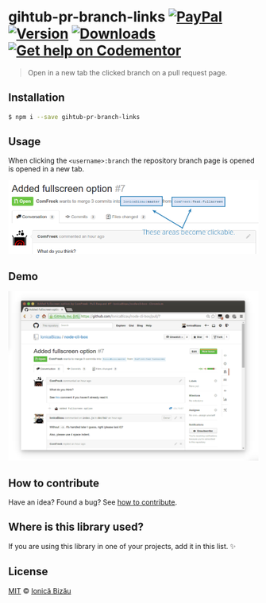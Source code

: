 # gihtub-pr-branch-links [![PayPal](https://img.shields.io/badge/%24-paypal-f39c12.svg)][paypal-donations] [![Version](https://img.shields.io/npm/v/gihtub-pr-branch-links.svg)](https://www.npmjs.com/package/gihtub-pr-branch-links) [![Downloads](https://img.shields.io/npm/dt/gihtub-pr-branch-links.svg)](https://www.npmjs.com/package/gihtub-pr-branch-links) [![Get help on Codementor](https://cdn.codementor.io/badges/get_help_github.svg)](https://www.codementor.io/johnnyb?utm_source=github&utm_medium=button&utm_term=johnnyb&utm_campaign=github)

> Open in a new tab the clicked branch on a pull request page.

## Installation

```sh
$ npm i --save gihtub-pr-branch-links
```

## Usage

When clicking the `<username>:branch` the repository branch page is opened is opened in a new tab.

![](./demo/1.png)

## Demo
![](./demo/2.gif)

## How to contribute
Have an idea? Found a bug? See [how to contribute][contributing].

## Where is this library used?
If you are using this library in one of your projects, add it in this list. :sparkles:

## License

[MIT][license] © [Ionică Bizău][website]

[paypal-donations]: https://www.paypal.com/cgi-bin/webscr?cmd=_s-xclick&hosted_button_id=RVXDDLKKLQRJW
[donate-now]: http://i.imgur.com/6cMbHOC.png

[license]: http://showalicense.com/?fullname=Ionic%C4%83%20Biz%C4%83u%20%3Cbizauionica%40gmail.com%3E%20(http%3A%2F%2Fionicabizau.net)&year=2014#license-mit
[website]: http://ionicabizau.net
[contributing]: /CONTRIBUTING.md
[docs]: /DOCUMENTATION.md